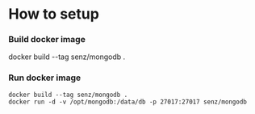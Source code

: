 # How to setup

### Build docker image
docker build --tag senz/mongodb .

### Run docker image
```
docker build --tag senz/mongodb .
docker run -d -v /opt/mongodb:/data/db -p 27017:27017 senz/mongodb
```
